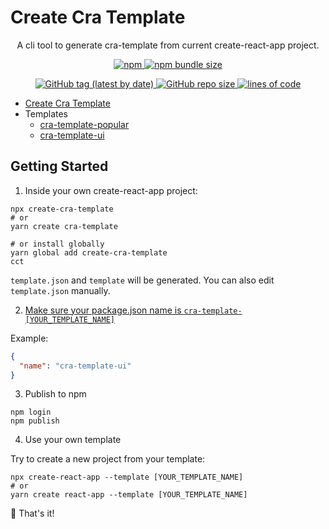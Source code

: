 # Create Cra Template

<p align="center">
A cli tool to generate cra-template from current create-react-app project.
</p>

<p align="center">
  <a href="https://www.npmjs.com/package/create-cra-template">
    <img alt="npm" src="https://img.shields.io/npm/v/create-cra-template?color=slateblue&label=create-cra-template&logo=npm&style=for-the-badge">
    <img alt="npm bundle size" src="https://img.shields.io/bundlephobia/minzip/create-cra-template?color=palegreen&style=for-the-badge">
  </a>
</p>
<p align="center">
  <a href="https://github.com/iamyoki/create-cra-template">
    <img alt="GitHub tag (latest by date)" src="https://img.shields.io/github/v/tag/iamyoki/create-cra-template?color=royalblue&label=github&logo=github&style=for-the-badge">
    <img alt="GitHub repo size" src="https://img.shields.io/github/repo-size/iamyoki/create-cra-template?color=violet&style=for-the-badge">
    <img alt="lines of code" src="https://img.shields.io/tokei/lines/github/iamyoki/create-cra-template?color=gold&style=for-the-badge">
  </a>
</p>

- [Create Cra Template](./packages/create-cra-template)
- Templates
  - [cra-template-popular](./packages/templates/cra-template-popular)
  - [cra-template-ui](./packages/templates/cra-template-ui)

## Getting Started

1. Inside your own create-react-app project:
```shell
npx create-cra-template
# or
yarn create cra-template

# or install globally
yarn global add create-cra-template
cct
```

`template.json` and `template` will be generated. You can also edit `template.json` manually.

2. [Make sure your package.json name is `cra-template-[YOUR_TEMPLATE_NAME]`](https://create-react-app.dev/docs/custom-templates#building-a-template)

Example:
```json
{
  "name": "cra-template-ui"
}
```

3. Publish to npm
```shell
npm login
npm publish
```

4. Use your own template

Try to create a new project from your template:
```shell
npx create-react-app --template [YOUR_TEMPLATE_NAME]
# or
yarn create react-app --template [YOUR_TEMPLATE_NAME]
```

🎉 That's it!